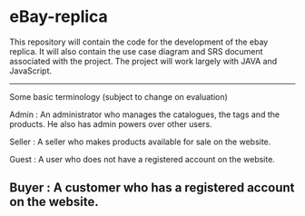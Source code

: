 # eBay-replica
This repository will contain the code for the development of the ebay replica. It will also contain the 
use case diagram and SRS document associated with the project.
The project will work largely with JAVA and JavaScript.


--------------------------------------------------------------------------------------------------------------------------------
Some basic terminology (subject to change on evaluation)

Admin : An administrator who manages the catalogues, the tags and the products. He also has admin powers over other users.

Seller : A seller who makes products available for sale on the website.

Guest : A user who does not have a registered account on the website.

Buyer : A customer who has a registered account on the website.
-------------------------------------------------------------------------------------------------------------------------------
